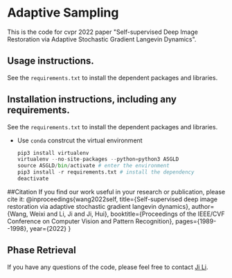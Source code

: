 # Adaptive Sampling
This is the code for cvpr 2022 paper "Self-supervised Deep Image Restoration via Adaptive Stochastic Gradient Langevin Dynamics".
## Usage instructions.
See the ```requirements.txt``` to install the dependent packages and libraries.
## Installation instructions, including any requirements.
See the ```requirements.txt``` to install the dependent packages and libraries.

 + Use ```conda```  constrcut the virtual environment
    ```python
    pip3 install virtualenv
    virtualenv --no-site-packages --python=python3 ASGLD
    source ASGLD/bin/activate # enter the environment 
    pip3 install -r requirements.txt # install the dependency 
    deactivate
    ```
##Citation
If you find our work useful in your research or publication, please cite it:
@inproceedings{wang2022self,
  title={Self-supervised deep image restoration via adaptive stochastic gradient langevin dynamics},
  author={Wang, Weixi and Li, Ji and Ji, Hui},
  booktitle={Proceedings of the IEEE/CVF Conference on Computer Vision and Pattern Recognition},
  pages={1989--1998},
  year={2022}
}



## Phase Retrieval

If you have any questions of the code, please feel free to contact [Ji Li](mailto:matliji@nus.edu.sg).

